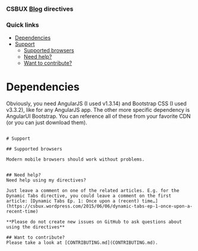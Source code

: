 ### CSBUX [Blog](https://csbux.wordpress.com) directives 

### Quick links
- [Dependencies](#dependencies)    
- [Support](#support)    
    - [Supported browsers](#supported-browsers)
    - [Need help?](#need-help)
    - [Want to contribute?](#want-to-contribute)



# Dependencies

Obviously, you need AngularJS (I used v1.3.14) and Bootstrap CSS (I used v3.3.2), like for any AngularJS app. The other more specific dependency is AngularUI Bootstrap. You can reference all of these from your favorite CDN (or you can just download them).

```

# Support

## Supported browsers

Modern mobile browsers should work without problems.


## Need help?
Need help using my directives?

Just leave a comment on one of the related articles. E.g. for the Dynamic Tabs directive, you could leave a comment on the first article: [Dynamic Tabs Ep. 1: Once upon a (recent) time…](https://csbux.wordpress.com/2015/06/06/dynamic-tabs-ep-1-once-upon-a-recent-time)

**Please do not create new issues on GitHub to ask questions about using the directives**

## Want to contribute?
Please take a look at [CONTRIBUTING.md](CONTRIBUTING.md).